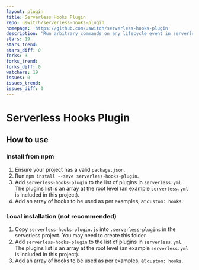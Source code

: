 ```yaml
---
layout: plugin
title: Serverless Hooks Plugin
repo: uswitch/serverless-hooks-plugin
homepage: 'https://github.com/uswitch/serverless-hooks-plugin'
description: 'Run arbitrary commands on any lifecycle event in serverless'
stars: 19
stars_trend: 
stars_diff: 0
forks: 3
forks_trend: 
forks_diff: 0
watchers: 19
issues: 0
issues_trend: 
issues_diff: 0
---
```



# Serverless Hooks Plugin

## How to use

### Install from npm

1. Ensure your project has a valid `package.json`.
1. Run `npm install --save serverless-hooks-plugin`.
1. Add `serverless-hooks-plugin` to the list of plugins in `serverless.yml`. The plugins list is an array at the root level (an example `serverless.yml` is included in this project).
1. Add an array of hooks to be used as per examples, at `custom: hooks`.

### Local installation (not recommended)
1. Copy `serverless-hooks-plugin.js` into `.serverless-plugins` in the serverless project. You may need to create this folder.
1. Add `serverless-hooks-plugin` to the list of plugins in `serverless.yml`. The plugins list is an array at the root level (an example `serverless.yml` is included in this project).
1. Add an array of hooks to be used as per examples, at `custom: hooks`.
